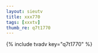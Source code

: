 ```yaml
--- 
layout: sieutv
title: xxx770
tags: [xxxtv]
thumb_re: q7t1770
---
```

{% include tvadv key="q7t1770" %} 
